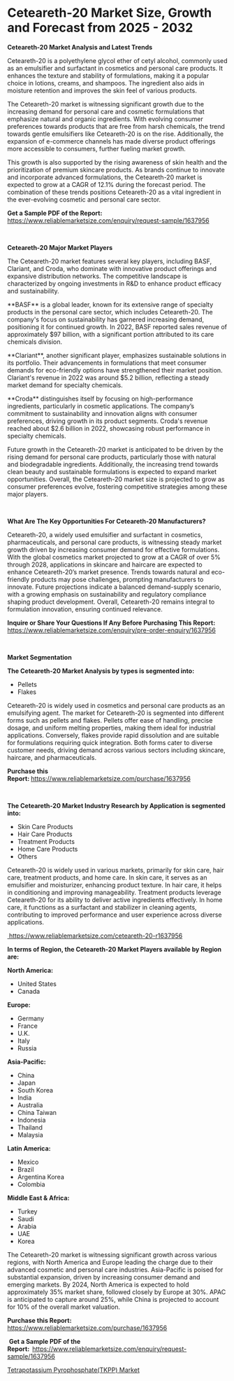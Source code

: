 <p><h1>Ceteareth-20 Market Size, Growth and Forecast from 2025 - 2032</h1></p><p><strong>Ceteareth-20 Market Analysis and Latest Trends</strong></p>
<p><p>Ceteareth-20 is a polyethylene glycol ether of cetyl alcohol, commonly used as an emulsifier and surfactant in cosmetics and personal care products. It enhances the texture and stability of formulations, making it a popular choice in lotions, creams, and shampoos. The ingredient also aids in moisture retention and improves the skin feel of various products.</p><p>The Ceteareth-20 market is witnessing significant growth due to the increasing demand for personal care and cosmetic formulations that emphasize natural and organic ingredients. With evolving consumer preferences towards products that are free from harsh chemicals, the trend towards gentle emulsifiers like Ceteareth-20 is on the rise. Additionally, the expansion of e-commerce channels has made diverse product offerings more accessible to consumers, further fueling market growth.</p><p>This growth is also supported by the rising awareness of skin health and the prioritization of premium skincare products. As brands continue to innovate and incorporate advanced formulations, the Ceteareth-20 market is expected to grow at a CAGR of 12.1% during the forecast period. The combination of these trends positions Ceteareth-20 as a vital ingredient in the ever-evolving cosmetic and personal care sector.</p></p>
<p><strong>Get a Sample PDF of the Report:&nbsp;</strong> <a href="https://www.reliablemarketsize.com/enquiry/request-sample/1637956?utm_campaign=2941&utm_medium=2&utm_source=Github&utm_content=ia&utm_term=02042025&utm_id=ceteareth-20">https://www.reliablemarketsize.com/enquiry/request-sample/1637956</a></p>
<p>&nbsp;</p>
<p><strong>Ceteareth-20 Major Market Players</strong></p>
<p><p>The Ceteareth-20 market features several key players, including BASF, Clariant, and Croda, who dominate with innovative product offerings and expansive distribution networks. The competitive landscape is characterized by ongoing investments in R&D to enhance product efficacy and sustainability.</p><p>**BASF** is a global leader, known for its extensive range of specialty products in the personal care sector, which includes Ceteareth-20. The company's focus on sustainability has garnered increasing demand, positioning it for continued growth. In 2022, BASF reported sales revenue of approximately $97 billion, with a significant portion attributed to its care chemicals division.</p><p>**Clariant**, another significant player, emphasizes sustainable solutions in its portfolio. Their advancements in formulations that meet consumer demands for eco-friendly options have strengthened their market position. Clariant's revenue in 2022 was around $5.2 billion, reflecting a steady market demand for specialty chemicals.</p><p>**Croda** distinguishes itself by focusing on high-performance ingredients, particularly in cosmetic applications. The company’s commitment to sustainability and innovation aligns with consumer preferences, driving growth in its product segments. Croda's revenue reached about $2.6 billion in 2022, showcasing robust performance in specialty chemicals.</p><p>Future growth in the Ceteareth-20 market is anticipated to be driven by the rising demand for personal care products, particularly those with natural and biodegradable ingredients. Additionally, the increasing trend towards clean beauty and sustainable formulations is expected to expand market opportunities. Overall, the Ceteareth-20 market size is projected to grow as consumer preferences evolve, fostering competitive strategies among these major players.</p></p>
<p>&nbsp;</p>
<p><strong>What Are The Key Opportunities For Ceteareth-20 Manufacturers?</strong></p>
<p><p>Ceteareth-20, a widely used emulsifier and surfactant in cosmetics, pharmaceuticals, and personal care products, is witnessing steady market growth driven by increasing consumer demand for effective formulations. With the global cosmetics market projected to grow at a CAGR of over 5% through 2028, applications in skincare and haircare are expected to enhance Ceteareth-20’s market presence. Trends towards natural and eco-friendly products may pose challenges, prompting manufacturers to innovate. Future projections indicate a balanced demand-supply scenario, with a growing emphasis on sustainability and regulatory compliance shaping product development. Overall, Ceteareth-20 remains integral to formulation innovation, ensuring continued relevance.</p></p>
<p><strong>Inquire or Share Your Questions If Any Before Purchasing This Report:</strong> <a href="https://www.reliablemarketsize.com/enquiry/pre-order-enquiry/1637956?utm_campaign=2941&utm_medium=2&utm_source=Github&utm_content=ia&utm_term=02042025&utm_id=ceteareth-20">https://www.reliablemarketsize.com/enquiry/pre-order-enquiry/1637956</a></p>
<p>&nbsp;</p>
<p><strong>Market Segmentation</strong></p>
<p><strong>The Ceteareth-20 Market Analysis by types is segmented into:</strong></p>
<p><ul><li>Pellets</li><li>Flakes</li></ul></p>
<p><p>Ceteareth-20 is widely used in cosmetics and personal care products as an emulsifying agent. The market for Ceteareth-20 is segmented into different forms such as pellets and flakes. Pellets offer ease of handling, precise dosage, and uniform melting properties, making them ideal for industrial applications. Conversely, flakes provide rapid dissolution and are suitable for formulations requiring quick integration. Both forms cater to diverse customer needs, driving demand across various sectors including skincare, haircare, and pharmaceuticals.</p></p>
<p><strong>Purchase this Report:&nbsp;</strong><a href="https://www.reliablemarketsize.com/purchase/1637956?utm_campaign=2941&utm_medium=2&utm_source=Github&utm_content=ia&utm_term=02042025&utm_id=ceteareth-20">https://www.reliablemarketsize.com/purchase/1637956</a></p>
<p>&nbsp;</p>
<p><strong>The Ceteareth-20 Market Industry Research by Application is segmented into:</strong></p>
<p><ul><li>Skin Care Products</li><li>Hair Care Products</li><li>Treatment Products</li><li>Home Care Products</li><li>Others</li></ul></p>
<p><p>Ceteareth-20 is widely used in various markets, primarily for skin care, hair care, treatment products, and home care. In skin care, it serves as an emulsifier and moisturizer, enhancing product texture. In hair care, it helps in conditioning and improving manageability. Treatment products leverage Ceteareth-20 for its ability to deliver active ingredients effectively. In home care, it functions as a surfactant and stabilizer in cleaning agents, contributing to improved performance and user experience across diverse applications.</p></p>
<p><a href="https://www.reliablemarketsize.com/ceteareth-20-r1637956?utm_campaign=2941&utm_medium=2&utm_source=Github&utm_content=ia&utm_term=02042025&utm_id=ceteareth-20">&nbsp;https://www.reliablemarketsize.com/ceteareth-20-r1637956</a></p>
<p><strong>In terms of Region, the Ceteareth-20 Market Players available by Region are:</strong></p>
<p>
    <p> <strong> North America: </strong>
        <ul>
            <li>United States</li>
            <li>Canada</li>
        </ul>
        </p> 
    <p> <strong> Europe: </strong>
        <ul>
            <li>Germany</li>
            <li>France</li>
            <li>U.K.</li>
            <li>Italy</li>
            <li>Russia</li>
        </ul>
        </p> 
    <p> <strong> Asia-Pacific: </strong>
        <ul>
            <li>China</li>
            <li>Japan</li>
            <li>South Korea</li>
            <li>India</li>
            <li>Australia</li>
            <li>China Taiwan</li>
            <li>Indonesia</li>
            <li>Thailand</li>
            <li>Malaysia</li>
        </ul>
        </p> 
    <p> <strong> Latin America: </strong>
        <ul>
            <li>Mexico</li>
            <li>Brazil</li>
            <li>Argentina Korea</li>
            <li>Colombia</li>
        </ul>
        </p> 
    <p> <strong> Middle East & Africa: </strong>
        <ul>
            <li>Turkey</li>
            <li>Saudi</li>
            <li>Arabia</li>
            <li>UAE</li>
            <li>Korea</li>
        </ul>
    </p>
    </p>
<p><p>The Ceteareth-20 market is witnessing significant growth across various regions, with North America and Europe leading the charge due to their advanced cosmetic and personal care industries. Asia-Pacific is poised for substantial expansion, driven by increasing consumer demand and emerging markets. By 2024, North America is expected to hold approximately 35% market share, followed closely by Europe at 30%. APAC is anticipated to capture around 25%, while China is projected to account for 10% of the overall market valuation.</p></p>
<p><strong>Purchase this Report: </strong><a href="https://www.reliablemarketsize.com/purchase/1637956?utm_campaign=2941&utm_medium=2&utm_source=Github&utm_content=ia&utm_term=02042025&utm_id=ceteareth-20">https://www.reliablemarketsize.com/purchase/1637956</a></p>
<p>&nbsp;<strong>Get a Sample PDF of the Report:&nbsp;&nbsp;</strong><a href="https://www.reliablemarketsize.com/enquiry/request-sample/1637956?utm_campaign=2941&utm_medium=2&utm_source=Github&utm_content=ia&utm_term=02042025&utm_id=ceteareth-20">https://www.reliablemarketsize.com/enquiry/request-sample/1637956</a></p>
<p><strong></strong></p>
<p><p><a href="https://github.com/alasmyayock/Market-Research-Report-List-1/blob/main/tetrapotassium-pyrophosphatetkpp-market.md?utm_campaign=2941&utm_medium=2&utm_source=Github&utm_content=ia&utm_term=02042025&utm_id=ceteareth-20">Tetrapotassium Pyrophosphate(TKPP) Market</a></p></p>